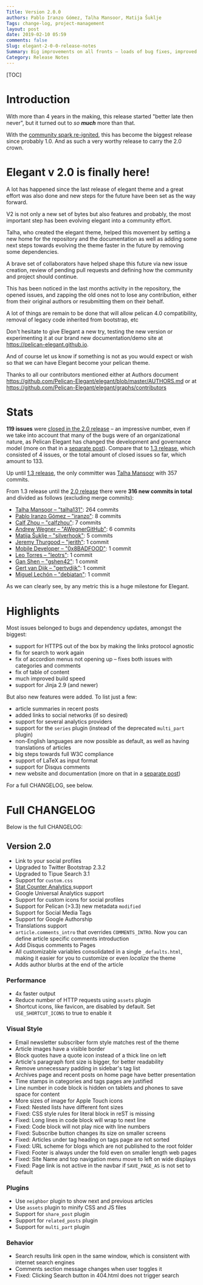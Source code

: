 ```yaml
---
Title: Version 2.0.0
authors: Pablo Iranzo Gómez, Talha Mansoor, Matija Šuklje
Tags: change-log, project-management
layout: post
date: 2019-02-10 05:59
comments: false
Slug: elegant-2-0-0-release-notes
Summary: Big improvements on all fronts – loads of bug fixes, improved W3C conformance, a community development model, and a new website.
Category: Release Notes
---
```


[TOC]

# Introduction

With more than 4 years in the making, this release started "better late then never", but it turned out to _so **much**_ more than that.

With the [community spark re-ignited][announcement_community], this has become the biggest release since probably 1.0. And as such a very worthy release to carry the 2.0 crown.

[announcement_community]: {filename}../Contributing/community-driven-project.md

# Elegant v 2.0 is finally here!

A lot has happened since the last release of elegant theme and a great effort was also done and new steps for the future have been set as the way forward.

V2 is not only a new set of bytes but also features and probably, the most important step has been evolving elegant into a community effort.

Talha, who created the elegant theme, helped this movement by setting a new home for the repository and the documentation as well as adding some next steps towards evolving the theme faster in the future by removing some dependencies.

A brave set of collaborators have helped shape this future via new issue creation, review of pending pull requests and defining how the community and project should continue.

This has been noticed in the last months activity in the repository, the opened issues, and zapping the old ones not to lose any contribution, either from their original authors or resubmitting them on their behalf.

A lot of things are remain to be done that will allow pelican 4.0 compatibility, removal of legacy code inherited from bootstrap, etc

Don't hesitate to give Elegant a new try, testing the new version or experimenting it at our brand new documentation/demo site at <https://pelican-elegant.github.io>.

And of course let us know if something is not as you would expect or wish so that we can have Elegant become your pelican theme.

Thanks to all our contributors mentioned either at Authors document <https://github.com/Pelican-Elegant/elegant/blob/master/AUTHORS.md> or at <https://github.com/Pelican-Elegant/elegant/graphs/contributors>

# Stats

**119 issues** were [closed in the 2.0 release][milestone-2.0] – an impressive number, even if we take into account that many of the bugs were of an organizational nature, as Pelican Elegant has changed the development and governance model (more on that in a [separate post][announcement_community]). Compare that to [1.3 release][milestone-1.3], which consisted of 4 issues, or the total amount of closed issues so far, which amount to 133.

[milestone-2.0]: https://github.com/Pelican-Elegant/elegant/milestone/3?closed=1
[milestone-1.3]: https://github.com/Pelican-Elegant/elegant/milestone/1?closed=1

Up until [1.3 release][contrib_to-1.3], the only committer was [Talha Mansoor][talha131] with 357 commits.

From 1.3 release until the [2.0 release][contrib_to-2.0] there were **316 new commits in total** and divided as follows (excluding merge commits):

- [Talha Mansoor – "talha131"][talha131]: 264 commits
- [Pablo Iranzo Gómez – "iranzo"][iranzo]: 8 commits
- [Calf Zhou – "calfzhou"][calfzhou]: 7 commits
- [Andrew Wegner – "AWegnerGitHub"][awegnergithub]: 6 commits
- [Matija Šuklje – "silverhook"][silverhook]: 5 commits
- [Jeremy Thurgood – "jerith"][jerith]: 1 commit
- [Mobile Developer – "0x8BADFOOD"][0x8badfood]: 1 commit
- [Leo Torres – "leotrs"][leotrs]: 1 commit
- [Gan Shen – "gshen42"][gshen42]: 1 commit
- [Gert van Dijk – "gertvdijk"][gertvdijk]: 1 commit
- [Miguel Lechón – "debiatan"][debiatan]: 1 commit

[contrib_to-1.3]: https://github.com/Pelican-Elegant/elegant/graphs/contributors?to=2013-10-11&type=c
[contrib_to-2.0]: https://github.com/Pelican-Elegant/elegant/graphs/contributors?from=2013-10-12&to=2018-12-27&type=c

As we can clearly see, by any metric this is a huge milestone for Elegant.

[pelican]: https://getpelican.com
[awegnergithub]: https://andrewwegner.com
[ashwinvis]: https://ashwinvis.github.io/
[calfzhou]: http://gocalf.com
[talha131]: http://oncrashreboot.com
[iranzo]: https://iranzo.github.io/
[silverhook]: https://matija.suklje.name
[jerith]: http://rhetoric.jerith.org/
[0x8badfood]: https://0x8badfood.github.io/blog/
[leotrs]: http://leotrs.com/
[gshen42]: https://gshen42.github.io/
[gertvdijk]: https://blog.g3rt.nl/
[debiatan]: https://blog.debiatan.net/

# Highlights

Most issues belonged to bugs and dependency updates, amongst the biggest:

- support for HTTPS out of the box by making the links protocol agnostic
- fix for search to work again
- fix of accordion menus not opening up – fixes both issues with categories and comments
- fix of table of content
- much improved build speed
- support for Jinja 2.9 (and newer)

But also new features were added. To list just a few:

- article summaries in recent posts
- added links to social networks (if so desired)
- support for several analytics providers
- support for the `series` plugin (instead of the deprecated `multi_part` plugin)
- non-English languages are now possible as default, as well as having translations of articles
- big steps towards full W3C compliance
- support of LaTeX as input format
- support for Disqus comments
- new website and documentation (more on that in a [separate post][announcement_community])

For a full CHANGELOG, see below.

# Full CHANGELOG

Below is the full CHANGELOG:

## Version 2.0

- Link to your social profiles
- Upgraded to Twitter Bootstrap 2.3.2
- Upgraded to Tipue Search 3.1
- Support for `custom.css`
- [Stat Counter Analytics ](http://statcounter.com/) support
- Google Universal Analytics support
- Support for custom icons for social profiles
- Support for Pelican (>3.3) new metadata `modified`
- Support for Social Media Tags
- Support for Google Authorship
- Translations support
- `article.comments_intro` that overrides `COMMENTS_INTRO`. Now you can define
  article specific comments introduction
- Add Disqus comments to Pages
- All customizable variables consolidated in a single `_defaults.html`, making
  it easier for you to customize or even _localize_ the theme
- Adds author blurbs at the end of the article

### Performance

- 4x faster output
- Reduce number of HTTP requests using `assets` plugin
- Shortcut icons, like favicon, are disabled by default. Set
  `USE_SHORTCUT_ICONS` to true to enable it

### Visual Style

- Email newsletter subscriber form style matches rest of the theme
- Article images have a visible border
- Block quotes have a quote icon instead of a thick line on left
- Article's paragraph font size is bigger, for better readability
- Remove unnecessary padding in sidebar's tag list
- Archives page and recent posts on home page have better presentation
- Time stamps in categories and tags pages are justified
- Line number in code block is hidden on tablets and phones to save space for
  content
- More sizes of image for Apple Touch icons
- Fixed: Nested lists have different font sizes
- Fixed: CSS style rules for literal block in reST is missing
- Fixed: Long lines in code block will wrap to next line
- Fixed: Code block will not play nice with line numbers
- Fixed: Subscribe button changes its size on smaller screens
- Fixed: Articles under tag heading on tags page are not sorted
- Fixed: URL scheme for blogs which are not published to the root folder
- Fixed: Footer is always under the fold even on smaller length web pages
- Fixed: Site Name and top navigation menu move to left on wide displays
- Fixed: Page link is not active in the navbar if `SAVE_PAGE_AS` is not set to
  default

### Plugins

- Use `neighbor` plugin to show next and previous articles
- Use `assets` plugin to minify CSS and JS files
- Support for `share_post` plugin
- Support for `related_posts` plugin
- Support for `multi_part` plugin

### Behavior

- Search results link open in the same window, which is consistent with
  internet search engines
- Comments section message changes when user toggles it
- Fixed: Clicking Search button in 404.html does not trigger search

